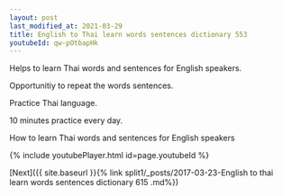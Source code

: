 ```yaml
---
layout: post
last_modified_at: 2021-03-29
title: English to Thai learn words sentences dictionary 553 
youtubeId: qw-pOtbapHk
---
```

 
 
Helps to learn Thai words and sentences for English speakers.

Opportunitiy to repeat the words sentences. 

Practice Thai language. 
 
10 minutes practice every day. 
 
How to learn Thai words and sentences for English speakers 
 
{% include youtubePlayer.html id=page.youtubeId %}
 
 
[Next]({{ site.baseurl }}{% link  split1/_posts/2017-03-23-English to thai learn words sentences dictionary 615 .md%})
 
